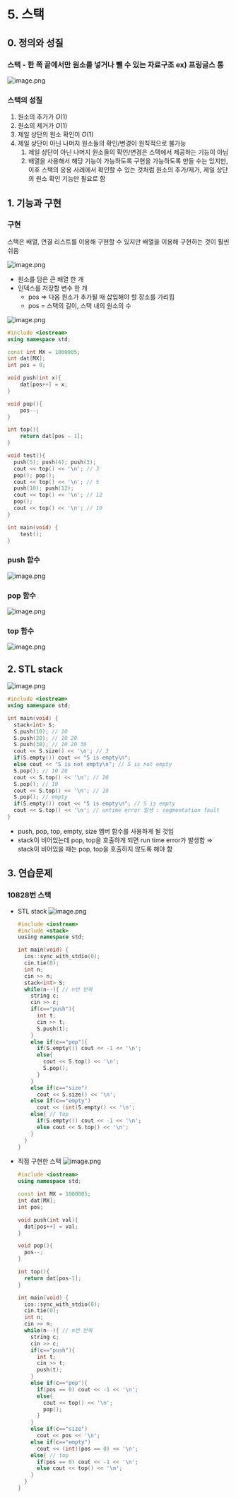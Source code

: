 # 5. 스택

## 0. 정의와 성질

### 스택 - 한 쪽 끝에서만 원소를 넣거나 뺄 수 있는 자료구조 ex) 프링글스 통

![image.png](attachment:0b86cac3-0d69-42d6-b8a2-f66dd0417a5b:image.png)

### 스택의 성질

1. 원소의 추가가 $O(1)$
2. 원소의 제거가 $O(1)$
3. 제일 상단의 원소 확인이 $O(1)$
4. 제일 상단이 아닌 나머지 원소들의 확인/변경이 원칙적으로 불가능
   1. 제일 상단이 아닌 나머지 원소들의 확인/변경은 스택에서 제공하는 기능이 아님
   2. 배열을 사용해서 해당 기능이 가능하도록 구현을 가능하도록 만들 수는 있지만, 이후 스택의 응용 사례에서 확인할 수 있는 것처럼 원소의 추가/제거, 제일 상단의 원소 확인 기능만 필요로 함

## 1. 기능과 구현

### 구현

스택은 배열, 연결 리스트를 이용해 구현할 수 있지만 배열을 이용해 구현하는 것이 훨씬 쉬움

![image.png](attachment:47fc99a2-8db7-48a8-9557-e9237b44e5de:image.png)

- 원소를 담은 큰 배열 한 개
- 인덱스를 저장할 변수 한 개
  - pos ⇒ 다음 원소가 추가될 때 삽입해야 할 장소를 가리킴
  - pos = 스택의 길이, 스택 내의 원소의 수

![image.png](attachment:e9e4ee12-58f2-404f-b146-d49479c6cae6:image.png)

```cpp
#include <iostream>
using namespace std;

const int MX = 1000005;
int dat[MX];
int pos = 0;

void push(int x){
    dat[pos++] = x;
}

void pop(){
    pos--;
}

int top(){
    return dat[pos - 1];
}

void test(){
  push(5); push(4); push(3);
  cout << top() << '\n'; // 3
  pop(); pop();
  cout << top() << '\n'; // 5
  push(10); push(12);
  cout << top() << '\n'; // 12
  pop();
  cout << top() << '\n'; // 10
}

int main(void) {
	test();
}
```

### push 함수

![image.png](attachment:523d8ff2-e2c9-4bf5-a4b7-dd5a94817770:image.png)

### pop 함수

![image.png](attachment:cfdfaf24-cbbb-4454-a0f8-8f6eb5376551:image.png)

### top 함수

![image.png](attachment:10aad305-0db2-4c68-81d8-3c6ab4142ae3:image.png)

## 2. STL stack

![image.png](attachment:e63ac8cc-88aa-4cad-a604-432312cf711c:image.png)

```cpp
#include <iostream>
using namespace std;

int main(void) {
  stack<int> S;
  S.push(10); // 10
  S.push(20); // 10 20
  S.push(30); // 10 20 30
  cout << S.size() << '\n'; // 3
  if(S.empty()) cout << "S is empty\n";
  else cout << "S is not empty\n"; // S is not empty
  S.pop(); // 10 20
  cout << S.top() << '\n'; // 20
  S.pop(); // 10
  cout << S.top() << '\n'; // 10
  S.pop(); // empty
  if(S.empty()) cout << "S is empty\n"; // S is empty
  cout << S.top() << '\n'; // untime error 발생 : segmentation fault
}
```

- push, pop, top, empty, size 멤버 함수를 사용하게 될 것임
- stack이 비어있는데 pop, top을 호출하게 되면 run time error가 발생함
  ⇒ stack이 비어있을 때는 pop, top을 호출하지 않도록 해야 함

## 3. 연습문제

### 10828번 스택

- STL stack
  ![image.png](attachment:b6035b57-3f9d-4cd7-890f-877bb9db551f:image.png)
  ```cpp
  #include <iostream>
  #include <stack>
  uusing namespace std;

  int main(void) {
    ios::sync_with_stdio(0);
    cin.tie(0);
    int n;
    cin >> n;
    stack<int> S;
    while(n--){ // n번 반복
      string c;
      cin >> c;
      if(c=="push"){
        int t;
        cin >> t;
        S.push(t);
      }
      else if(c=="pop"){
        if(S.empty()) cout << -1 << '\n';
        else{
          cout << S.top() << '\n';
          S.pop();
        }
      }
      else if(c=="size")
        cout << S.size() << '\n';
      else if(c=="empty")
        cout << (int)S.empty() << '\n';
      else{ // top
        if(S.empty()) cout << -1 << '\n';
        else cout << S.top() << '\n';
      }
    }
  }
  ```
- 직접 구현한 스택
  ![image.png](attachment:cfc51a6a-b905-462e-8498-40b54556f34a:image.png)
  ```cpp
  #include <iostream>
  using namespace std;

  const int MX = 1000005;
  int dat[MX];
  int pos;

  void push(int val){
    dat[pos++] = val;
  }

  void pop(){
    pos--;
  }

  int top(){
    return dat[pos-1];
  }

  int main(void) {
    ios::sync_with_stdio(0);
    cin.tie(0);
    int n;
    cin >> n;
    while(n--){ // n번 반복
      string c;
      cin >> c;
      if(c=="push"){
        int t;
        cin >> t;
        push(t);
      }
      else if(c=="pop"){
        if(pos == 0) cout << -1 << '\n';
        else{
          cout << top() << '\n';
          pop();
        }
      }
      else if(c=="size")
        cout << pos << '\n';
      else if(c=="empty")
        cout << (int)(pos == 0) << '\n';
      else{ // top
        if(pos == 0) cout << -1 << '\n';
        else cout << top() << '\n';
      }
    }
  }
  ```
